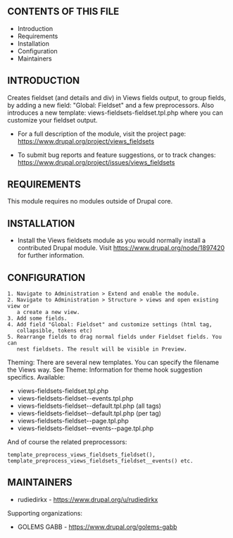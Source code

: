 CONTENTS OF THIS FILE
---------------------

 * Introduction
 * Requirements
 * Installation
 * Configuration
 * Maintainers


INTRODUCTION
------------

Creates fieldset (and details and div) in Views fields output, to group fields,
by adding a new field: "Global: Fieldset" and a few preprocessors. Also
introduces a new template: views-fieldsets-fieldset.tpl.php where you can
customize your fieldset output.

 * For a full description of the module, visit the project page:
   https://www.drupal.org/project/views_fieldsets

 * To submit bug reports and feature suggestions, or to track changes:
   https://www.drupal.org/project/issues/views_fieldsets


REQUIREMENTS
------------

This module requires no modules outside of Drupal core.


INSTALLATION
------------

 * Install the Views fieldsets module as you would normally install a
   contributed Drupal module. Visit
   https://www.drupal.org/node/1897420 for further information.


CONFIGURATION
-------------

    1. Navigate to Administration > Extend and enable the module.
    2. Navigate to Administration > Structure > views and open existing view or
       a create a new view.
    3. Add some fields.
    4. Add field "Global: Fieldset" and customize settings (html tag,
       collapsible, tokens etc)
    5. Rearrange fields to drag normal fields under Fieldset fields. You can
       nest fieldsets. The result will be visible in Preview.

Theming:
There are several new templates. You can specify the filename the Views way. See
Theme: Information for theme hook suggestion specifics. Available:

 * views-fieldsets-fieldset.tpl.php
 * views-fieldsets-fieldset--events.tpl.php
 * views-fieldsets-fieldset--default.tpl.php (all tags)
 * views-fieldsets-fieldset--default.tpl.php (per tag)
 * views-fieldsets-fieldset--page.tpl.php
 * views-fieldsets-fieldset--events--page.tpl.php
 
And of course the related preprocessors:

```
template_preprocess_views_fieldsets_fieldset(),
template_preprocess_views_fieldsets_fieldset__events() etc.
```


MAINTAINERS
-----------

 * rudiedirkx - https://www.drupal.org/u/rudiedirkx

Supporting organizations:

 * GOLEMS GABB - https://www.drupal.org/golems-gabb
